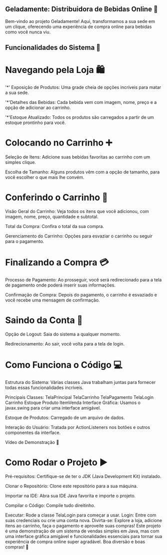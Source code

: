 ## Geladamente: Distribuidora de Bebidas Online 🍹
Bem-vindo ao projeto Geladamente! Aqui, transformamos a sua sede em um clique, oferecendo uma experiência de compra online para bebidas como você nunca viu.

## Funcionalidades do Sistema 🚀
# Navegando pela Loja 🛍️
'*' Exposição de Produtos: Uma grade cheia de opções incríveis para matar a sua sede.

'*'Detalhes das Bebidas: Cada bebida vem com imagem, nome, preço e a opção de adicionar ao carrinho.

'*'Estoque Atualizado: Todos os produtos são carregados a partir de um estoque prontinho para você.
# Colocando no Carrinho ➕
Seleção de Itens: Adicione suas bebidas favoritas ao carrinho com um simples clique.

Escolha de Tamanho: Alguns produtos vêm com a opção de tamanho, para você escolher o que mais lhe convém.

# Conferindo o Carrinho 🛒
Visão Geral do Carrinho: Veja todos os itens que você adicionou, com imagem, nome, preço, quantidade e subtotal.

Total da Compra: Confira o total da sua compra.

Gerenciamento do Carrinho: Opções para esvaziar o carrinho ou seguir para o pagamento.

# Finalizando a Compra 💳
Processo de Pagamento: Ao prosseguir, você será redirecionado para a tela de pagamento onde poderá inserir suas informações.

Confirmação de Compra: Depois do pagamento, o carrinho é esvaziado e você recebe uma mensagem de confirmação.

# Saindo da Conta 🔐
Opção de Logout: Saia do sistema a qualquer momento.

Redirecionamento: Ao sair, você volta para a tela de login.

# Como Funciona o Código 💻
Estrutura do Sistema: Várias classes Java trabalham juntas para fornecer todas essas funcionalidades incríveis.

Principais Classes:
TelaPrincipal
TelaCarrinho
TelaPagamento
TelaLogin
Carrinho
Estoque
Produto
ItemVenda
Interface Gráfica: Usamos o javax.swing para criar uma interface amigável.

Estoque de Produtos: Carregado de um arquivo de dados.

Interação do Usuário: Tratada por ActionListeners nos botões e outros componentes da interface.

Vídeo de Demonstração 🎥


# Como Rodar o Projeto ▶️
Pré-requisitos: Certifique-se de ter o JDK (Java Development Kit) instalado.

Clonar o Repositório: Clone este repositório para a sua máquina.

Importar na IDE: Abra sua IDE Java favorita e importe o projeto.

Compilar o Código: Compile tudo direitinho.

Executar: Rode a classe TelaLogin para começar a usar.
Login: Entre com suas credenciais ou crie uma conta nova.
Divirta-se: Explore a loja, adicione itens ao carrinho, faça o pagamento e aproveite suas compras!
Este projeto é uma demonstração de um sistema de vendas simples em Java, mas com uma interface gráfica amigável e funcionalidades essenciais para tornar sua experiência de compra online super agradável. Boa diversão e boas compras! 🥂
